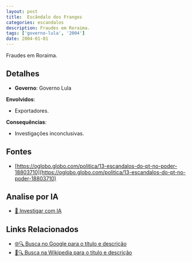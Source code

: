 ```yaml
---
layout: post
title:  Escândalo dos Frangos
categories: escandalos
description: Fraudes em Roraima.
tags: ['governo-lula', '2004']
date: 2004-01-01
---
```


Fraudes em Roraima.

## Detalhes
- **Governo**: Governo Lula

**Envolvidos**:
- Exportadores.


**Consequências**:
- Investigações inconclusivas.


## Fontes
- [https://oglobo.globo.com/politica/13-escandalos-do-pt-no-poder-18803710](https://oglobo.globo.com/politica/13-escandalos-do-pt-no-poder-18803710)


## Analise por IA
- [🤖 Investigar com IA](https://www.perplexity.ai/search?q=Esc%C3%A2ndalo%20dos%20Frangos%20Fraudes%20em%20Roraima.%20Governo%20Lula)

## Links Relacionados
- [🌐🔍 Busca no Google para o título e descrição](https://www.google.com/search?q=Esc%C3%A2ndalo%20dos%20Frangos%20Fraudes%20em%20Roraima.%20Governo%20Lula)
- [📖🔍 Busca na Wikipedia para o título e descrição](https://pt.wikipedia.org/w/index.php?search=Esc%C3%A2ndalo%20dos%20Frangos%20Fraudes%20em%20Roraima.%20Governo%20Lula)


